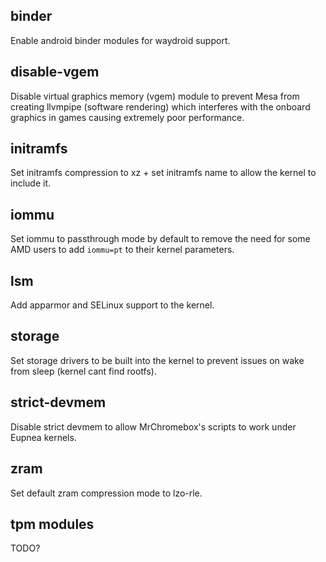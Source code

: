 ## binder

Enable android binder modules for waydroid support.

## disable-vgem

Disable virtual graphics memory (vgem) module to prevent Mesa from creating llvmpipe (software rendering) which
interferes with the onboard graphics in games causing extremely poor performance.

## initramfs

Set initramfs compression to xz + set initramfs name to allow the kernel to include it.

## iommu

Set iommu to passthrough mode by default to remove the need for some AMD users to add `iommu=pt` to their kernel
parameters.

## lsm

Add apparmor and SELinux support to the kernel.

## storage

Set storage drivers to be built into the kernel to prevent issues on wake from sleep (kernel cant find rootfs).

## strict-devmem

Disable strict devmem to allow MrChromebox's scripts to work under Eupnea kernels.

## zram

Set default zram compression mode to lzo-rle.

## tpm modules

TODO?